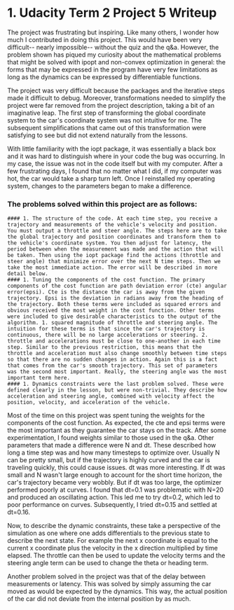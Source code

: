 # 1. Udacity Term 2 Project 5 Writeup  
The project was frustrating but inspiring. Like many others, I wonder how much I contributed in doing this project. This would have been very difficult-- nearly impossible-- without the quiz and the q&a. However, the problem shown has piqued my curiosity about the mathematical problems that might be solved with ipopt and non-convex optimization in general: the forms that may be expressed in the program have very few limitations as long as the dynamics can be expressed by differentiable functions.   

The project was very difficult because the packages and the iterative steps made it difficult to debug. Moreover, transformations needed to simplify the project were far removed from the project description, taking a bit of an imaginative leap. The first step of transforming the global coordinate system to the car's coordinate system was not intuitive for me. The subsequent simplifications that came out of this transformation were satisfying to see but did not extend naturally from the lessons.  

With little familiarity with the iopt package, it was essentially a black box and it was hard to distinguish where in your code the bug was occurring. In my case, the issue was not in the code itself but with my computer. After a few frustrating days, I found that no matter what I did, if my computer was hot, the car would take a sharp turn left. Once I reinstalled my operating system, changes to the parameters began to make a difference.  

### The problems solved within this project are as follows:  

	#### 1. The structure of the code. At each time step, you receive a trajectory and measurements of the vehicle's velocity and position. You must output a throttle and steer angle. The steps here are to take the global trajectory and position coordinates and transform them to the vehicle's coordinate system. You then adjust for latency, the period between when the measurement was made and the action that will be taken. Then using the iopt package find the actions (throttle and steer angle) that minimize error over the next N time steps. Then we take the most immediate action. The error will be described in more detail below.  
	#### 1. Tuning the components of the cost function. The primary components of the cost function are path deviation error (cte) angular error(epsi). Cte is the distance the car is away from the given trajectory. Epsi is the deviation in radians away from the heading of the trajectory. Both these terms were included as squared errors and obvious received the most weight in the cost function. Other terms were included to give desirable characteristics to the output of the algorithm. 1. squared magnitude of throttle and steering angle. The intuition for these terms is that since the car's trajectory is continuous, there will be no large accelerations or steering. 2. throttle and accelerations must be close to one-another in each time step. Similar to the previous restriction, this means that the throttle and acceleration must also change smoothly between time steps so that there are no sudden changes in action. Again this is a fact that comes from the car's smooth trajectory. This set of parameters was the second most important. Really, the steering angle was the most important term here.  
	#### 1. Dynamics constraints were the last problem solved. These were defined clearly in the lesson, but were non-trivial. They describe how acceleration and steering angle, combined with velocity affect the position, velocity, and acceleration of the vehicle.   

Most of the time on this project was spent tuning the weights for the components of the cost function. As expected, the cte and epsi terms were the most important as they guarantee the car stays on the track. After some experimentation, I found weights similar to those used in the q&a. Other parameters that made a difference were N and dt. These described how long a time step was and how many timesteps to optimize over. Usually N can be pretty small, but if the trajectory is highly curved and the car is traveling quickly, this could cause issues. dt was more interesting. If dt was small and N wasn't large enough to account for the short time horizon, the car's trajectory became very wobbly. But if dt was too large, the optimizer performed poorly at curves. I found that dt=0.1 was problematic with N=20 and produced an oscillating action. This led me to try dt=0.2, which led to poor performance on curves. Subsequently, I tried dt=0.15 and settled at dt=0.16. 

Now, to describe the dynamic constraints, these take a perspective of the simulation as one where one adds differentials to the previous state to describe the next state. For example the next x coordinate is equal to the current x coordinate plus the velocity in the x direction multiplied by time elapsed. The throttle can then be used to update the velocity terms and the steering angle term can be used to change the theta or heading term. 

Another problem solved in the project was that of the delay between measurements or latency. This was solved by simply assuming the car moved as would be expected by the dynamics. This way, the actual position of the car did not deviate from the internal position by as much.  


